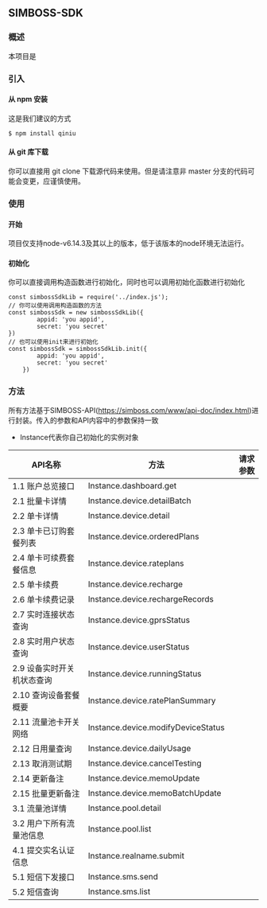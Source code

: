 ## SIMBOSS-SDK
		
### 概述
本项目是
### 引入

#### 从 npm 安装

这是我们建议的方式

	$ npm install qiniu
	
#### 从 git 库下载

你可以直接用 git clone 下载源代码来使用。但是请注意非 master 分支的代码可能会变更，应谨慎使用。

### 使用

#### 开始

项目仅支持node-v6.14.3及其以上的版本，低于该版本的node环境无法运行。


#### 初始化
你可以直接调用构造函数进行初始化，同时也可以调用初始化函数进行初始化

	const simbossSdkLib = require('../index.js');
	// 你可以使用调用构造函数的方法
	const simbossSdk = new simbossSdkLib({
			appid: 'you appid',
			secret: 'you secret'
  	})
	// 也可以使用init来进行初始化
	const simbossSdk = simbossSdkLib.init({
			appid: 'you appid',
			secret: 'you secret'
		})

### 方法

所有方法基于SIMBOSS-API(https://simboss.com/www/api-doc/index.html)进行封装。传入的参数和API内容中的参数保持一致

* Instance代表你自己初始化的实例对象

| API名称 | 方法 | 请求参数 |    
| ------- | --------- | ---------:|
|1.1 账户总览接口         |  Instance.dashboard.get  |    |
|2.1 批量卡详情			 | Instance.device.detailBatch        |    |
|2.2 单卡详情				 | Instance.device.detail             |          |
|2.3 单卡已订购套餐列表	 | Instance.device.orderedPlans       |    |
|2.4 单卡可续费套餐信息	 | Instance.device.rateplans          |       |
|2.5 单卡续费				 | Instance.device.recharge           |                   |
|2.6 单卡续费记录			 | Instance.device.rechargeRecords    |     |
|2.7 实时连接状态查询		 | Instance.device.gprsStatus         |      |
|2.8 实时用户状态查询		 | Instance.device.userStatus         |      |
|2.9 设备实时开关机状态查询 | Instance.device.runningStatus      |   |
|2.10 查询设备套餐概要     | Instance.device.ratePlanSummary    |      |
|2.11 流量池卡开关网络     | Instance.device.modifyDeviceStatus |     |
|2.12 日用量查询          | Instance.device.dailyUsage         |           |
|2.13 取消测试期          | Instance.device.cancelTesting      |     |
|2.14 更新备注            | Instance.device.memoUpdate         |      |
|2.15 批量更新备注         | Instance.device.memoBatchUpdate    |     |
|3.1 流量池详情			 | Instance.pool.detail           |      |
|3.2 用户下所有流量池信息   | Instance.pool.list             |        |
|4.1 提交实名认证信息		 | Instance.realname.submit   |         |
|5.1 短信下发接口			 | Instance.sms.send                  |       |
|5.2 短信查询             | Instance.sms.list                  |               |





